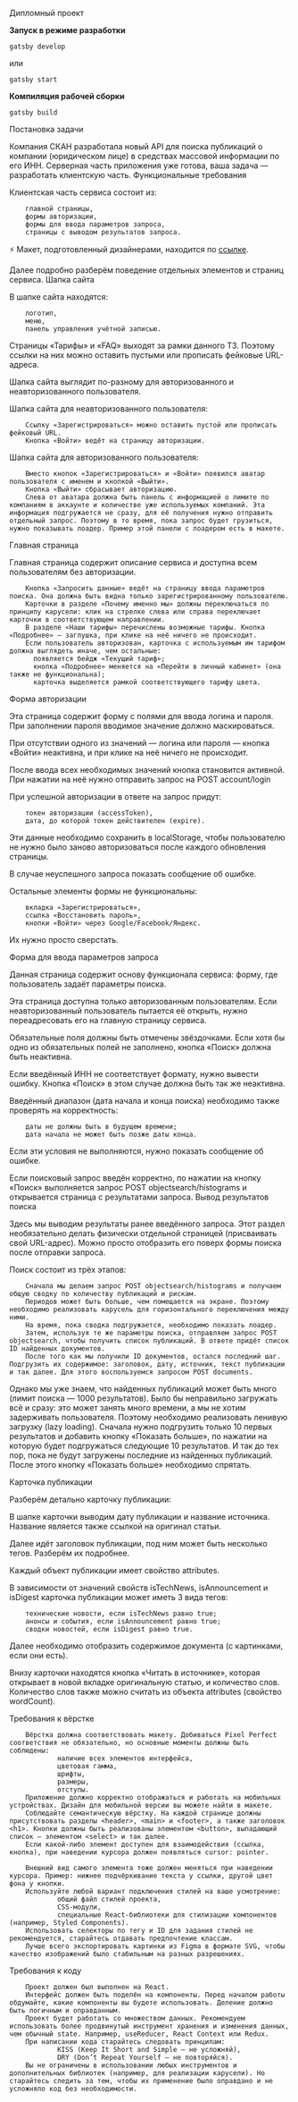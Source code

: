 Дипломный проект

<strong>Запуск в режиме разработки</strong>
    
    gatsby develop

или

    gatsby start

<strong>Компиляция рабочей сборки</strong>

    gatsby build

Постановка задачи

Компания СКАН разработала новый API для поиска публикаций о компании (юридическом лице) в средствах массовой информации по его ИНН. Серверная часть приложения уже готова, ваша задача — разработать клиентскую часть.
Функциональные требования

Клиентская часть сервиса состоит из:

        главной страницы,
        формы авторизации,
        формы для ввода параметров запроса,
        страницы с выводом результатов запроса.

⚡ Макет, подготовленный дизайнерами, находится по <a href='https://www.figma.com/file/u3MOjzYnTnirz712GrLbFv/%D0%9C%D0%B0%D0%BA%D0%B5%D1%82-%D0%A1%D0%9A%D0%90%D0%9D'>ссылке</a>.

Далее подробно разберём поведение отдельных элементов и страниц сервиса.
Шапка сайта

В шапке сайта находятся:

        логотип,
        меню,
        панель управления учётной записью.

Страницы «Тарифы» и «FAQ» выходят за рамки данного ТЗ. Поэтому ссылки на них можно оставить пустыми или прописать фейковые URL-адреса.

Шапка сайта выглядит по-разному для авторизованного и неавторизованного пользователя.

Шапка сайта для неавторизованного пользователя:

        Ссылку «Зарегистрироваться» можно оставить пустой или прописать фейковый URL.
        Кнопка «Войти» ведёт на страницу авторизации.

Шапка сайта для авторизованного пользователя:

        Вместо кнопок «Зарегистрироваться» и «Войти» появился аватар пользователя с именем и кнопкой «Выйти».
        Кнопка «Выйти» сбрасывает авторизацию.
        Слева от аватара должна быть панель с информацией о лимите по компаниям в аккаунте и количестве уже используемых компаний. Эта информация подгружается не сразу, для её получения нужно отправить отдельный запрос. Поэтому в то время, пока запрос будет грузиться, нужно показывать лоадер. Пример этой панели с лоадером есть в макете.

Главная страница

Главная страница содержит описание сервиса и доступна всем пользователям без авторизации.

        Кнопка «Запросить данные» ведёт на страницу ввода параметров поиска. Она должна быть видна только зарегистрированному пользователю.
        Карточки в разделе «Почему именно мы» должны переключаться по принципу карусели: клик на стрелке слева или справа переключает карточки в соответствующем направлении.
        В разделе «Наши тарифы» перечислены возможные тарифы. Кнопка «Подробнее» — заглушка, при клике на неё ничего не происходит.
        Если пользователь авторизован, карточка с используемым им тарифом должна выглядеть иначе, чем остальные:
          появляется бейдж «Текущий тариф»;
          кнопка «Подробнее» меняется на «Перейти в личный кабинет» (она также не функциональна);
          карточка выделяется рамкой соответствующего тарифу цвета.

Форма авторизации

Эта страница содержит форму с полями для ввода логина и пароля. При заполнении пароля вводимое значение должно маскироваться.

При отсутствии одного из значений — логина или пароля — кнопка «Войти» неактивна, и при клике на неё ничего не происходит.

После ввода всех необходимых значений кнопка становится активной. При нажатии на неё нужно отправить запрос на POST account/login

При успешной авторизации в ответе на запрос придут:

        токен авторизации (accessToken),
        дата, до которой токен действителен (expire).

Эти данные необходимо сохранить в localStorage, чтобы пользователю не нужно было заново авторизоваться после каждого обновления страницы.

В случае неуспешного запроса показать сообщение об ошибке.

Остальные элементы формы не функциональны:

        вкладка «Зарегистрироваться»,
        ссылка «Восстановить пароль»,
        кнопки «Войти» через Google/Facebook/Яндекс.

Их нужно просто сверстать.

Форма для ввода параметров запроса

Данная страница содержит основу функционала сервиса: форму, где пользователь задаёт параметры поиска.

Эта страница доступна только авторизованным пользователям. Если неавторизованный пользователь пытается её открыть, нужно переадресовать его на главную страницу сервиса.

Обязательные поля должны быть отмечены звёздочками. Если хотя бы одно из обязательных полей не заполнено, кнопка «Поиск» должна быть неактивна.

Если введённый ИНН не соответствует формату, нужно вывести ошибку. Кнопка «Поиск» в этом случае должна быть так же неактивна.

Введённый диапазон (дата начала и конца поиска) необходимо также проверять на корректность:

        даты не должны быть в будущем времени;
        дата начала не может быть позже даты конца.

Если эти условия не выполняются, нужно показать сообщение об ошибке.

Если поисковый запрос введён корректно, по нажатии на кнопку «Поиск» выполняется запрос POST objectsearch/histograms и открывается страница с результатами запроса.
Вывод результатов поиска

Здесь мы выводим результаты ранее введённого запроса. Этот раздел необязательно делать физически отдельной страницей (присваивать свой URL-адрес). Можно просто отобразить его поверх формы поиска после отправки запроса.

Поиск состоит из трёх этапов:

        Сначала мы делаем запрос POST objectsearch/histograms и получаем общую сводку по количеству публикаций и рискам.
        Периодов может быть больше, чем помещается на экране. Поэтому необходимо реализовать карусель для горизонтального переключения между ними.
        На время, пока сводка подгружается, необходимо показать лоадер.
        Затем, используя те же параметры поиска, отправляем запрос POST objectsearch, чтобы получить список публикаций. В ответе придёт список ID найденных документов.
        После того как мы получили ID документов, остался последний шаг. Подгрузить их содержимое: заголовок, дату, источник, текст публикации и так далее. Для этого воспользуемся запросом POST documents.

Однако мы уже знаем, что найденных публикаций может быть много (лимит поиска — 1000 результатов). Было бы неправильно загружать всё и сразу: это может занять много времени, а мы не хотим задерживать пользователя.
Поэтому необходимо реализовать ленивую загрузку (lazy loading). Сначала нужно подгрузить только 10 первых результатов и добавить кнопку «Показать больше», по нажатии на которую будет подгружаться следующие 10 результатов. И так до тех пор, пока не будут загружены последние из найденных публикаций. После этого кнопку «Показать больше» необходимо спрятать.

Карточка публикации

Разберём детально карточку публикации:

В шапке карточки выводим дату публикации и название источника. Название является также ссылкой на оригинал статьи.

Далее идёт заголовок публикации, под ним может быть несколько тегов. Разберём их подробнее.

Каждый объект публикации имеет свойство attributes.

В зависимости от значений свойств isTechNews, isAnnouncement и isDigest карточка публикации может иметь 3 вида тегов:

        технические новости, если isTechNews равно true;
        анонсы и события, если isAnnouncement равно true;
        сводки новостей, если isDigest равно true.

Далее необходимо отобразить содержимое документа (с картинками, если они есть).

Внизу карточки находятся кнопка «Читать в источнике», которая открывает в новой вкладке оригинальную статью, и количество слов. Количество слов также можно считать из объекта attributes (свойство wordCount).


Требования к вёрстке

        Вёрстка должна соответствовать макету. Добиваться Pixel Perfect соответствия не обязательно, но основные моменты должны быть соблюдены:
                наличие всех элементов интерфейса,
                цветовая гамма,
                шрифты,
                размеры,
                отступы.
        Приложение должно корректно отображаться и работать на мобильных устройствах. Дизайн для мобильной версии вы можете найти в макете.
        Соблюдайте семантическую вёрстку. На каждой странице должны присутствовать разделы <header>, <main> и <footer>, а также заголовок <h1>. Кнопки должны быть реализованы элементом <button>, выпадающий список — элементом <select> и так далее.
        Если какой-либо элемент доступен для взаимодействия (ссылка, кнопка), при наведении курсора должен появляться cursor: pointer.

        Внешний вид самого элемента тоже должен меняться при наведении курсора. Пример: нижнее подчёркивание текста у ссылки, другой цвет фона у кнопки.
        Используйте любой вариант подключения стилей на ваше усмотрение:
                общий файл стилей проекта,
                CSS-модули,
                специальные React-библиотеки для стилизации компонентов (например, Styled Components).
        Использовать селекторы по тегу и ID для задания стилей не рекомендуется, старайтесь отдавать предпочтение классам.
        Лучше всего экспортировать картинки из Figma в формате SVG, чтобы качество изображений было стабильным на разных разрешениях.

Требования к коду

        Проект должен был выполнен на React.
        Интерфейс должен быть поделён на компоненты. Перед началом работы обдумайте, какие компоненты вы будете использовать. Деление должно быть логичным и оправданным.
        Проект будет работать со множеством данных. Рекомендуем использовать более продвинутый инструмент хранения и изменения данных, чем обычный state. Например, useReducer, React Context или Redux.
        При написании кода старайтесь следовать принципам:
                KISS (Keep It Short and Simple — не усложняй),
                DRY (Don’t Repeat Yourself — не повторяйся).
        Вы не ограничены в использовании любых инструментов и дополнительных библиотек (например, для реализации карусели). Но старайтесь следить за тем, чтобы их применение было оправдано и не усложняло код без необходимости.
